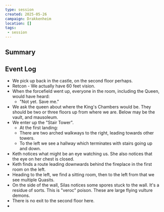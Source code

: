 ```yaml
---
type: session
created: 2025-05-26
campaign: Drakkenheim
location: []
tags:
 - session
---
```


## Summary

## Event Log

- We pick up back in the castle, on the second floor perhaps.
- Retcon - We actually have 60 feet vision.
- When the forcefield went up, everyone in the room, including the Queen, would have heard:
	- "Not yet. Save me."
- We ask the queen about where the King's Chambers would be. They should be two or three floors up from where we are. Below may be the vault, and mausoleum.
- We enter up the "Stair Tower".
	- At the first landing:
	- There are two arched walkways to the right, leading towards other towers.
	- To the left we see a hallway which terminates with stairs going up and down.
- Keth notices what might be an eye watching us. She also notices that the eye on her chest is closed.
- Keth finds a route leading downwards behind the fireplace in the first room on the left.
- Heading to the left, we find a sitting room, then to the left from that we see multiple Quasits.
- On the side of the wall, Silas notices some spores stuck to the wall. It's a residue of sorts. This is "veroc" poison. These are large flying vulture demons.
- There is no exit to the second floor here. 
- 


